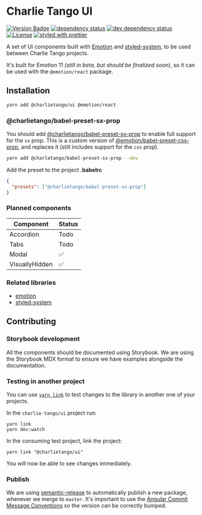 # Charlie Tango UI

[![Version Badge][npm-version-svg]][package-url] [![dependency status][deps-svg]][deps-url]
[![dev dependency status][dev-deps-svg]][dev-deps-url] [![License][license-image]][license-url]
[![styled with prettier][prettier-svg]][prettier-url]

A set of UI components built with [Emotion](https://emotion.sh) and
[styled-system](https://styled-system.com/), to be used between Charlie Tango projects.

It's built for Emotion 11 _(still in beta, but should be finalized soon)_, so it can be used with
the `@emotion/react` package.

## Installation

```bash
yarn add @charlietango/ui @emotion/react
```

### @charlietango/babel-preset-sx-prop

You should add
[@charlietango/babel-preset-sx-prop](https://www.npmjs.com/package/@charlietango/babel-preset-sx-prop)
to enable full support for the `sx` prop. This is a custom version of
[@emotion/babel-preset-css-prop](https://emotion.sh/docs/@emotion/babel-preset-css-prop), and
replaces it (still includes support for the `css` prop).

```bash
yarn add @charletango/babel-preset-sx-prop --dev
```

Add the preset to the project **.babelrc**

```json
{
  "presets": ["@charlietango/babel-preset-sx-prop"]
}
```

### Planned components

| **Component**  | **Status** |
| -------------- | ---------- |
| Accordion      | Todo       |
| Tabs           | Todo       |
| Modal          | ✅         |
| VisuallyHidden | ✅         |


### Related libraries

- [emotion](https://emotion.sh)
- [styled-system](https://styled-system.com/)

## Contributing

### Storybook development

All the components should be documented using Storybook. We are using the Storybook MDX format to
ensure we have examples alongside the documentation.

### Testing in another project

You can use [`yarn link`](https://yarnpkg.com/lang/en/docs/cli/link/) to test changes to the library
in another one of your projects.

In the `charlie-tango/ui` project run:

```shell script
yarn link
yarn dev:watch
```

In the consuming test project, link the project:

```shell script
yarn link "@charlietango/ui"
```

You will now be able to see changes immediately.

### Publish

We are using [semantic-release](https://github.com/semantic-release/semantic-release) to
automatically publish a new package, whenever we merge to `master`. It's important to use the
[Angular Commit Message Conventions](https://github.com/angular/angular.js/blob/master/DEVELOPERS.md#-git-commit-guidelines)
so the version can be correctly bumped.

[package-url]: https://npmjs.org/package/@charlietango/ui
[npm-version-svg]: https://img.shields.io/npm/v/@charlietango/ui.svg
[deps-svg]: https://david-dm.org/charlie-tango/ui.svg
[deps-url]: https://david-dm.org/charlie-tango/ui
[dev-deps-svg]: https://david-dm.org/charlie-tango/ui/dev-status.svg
[dev-deps-url]: https://david-dm.org/charlie-tango/ui#info=devDependencies
[license-image]: http://img.shields.io/npm/l/@charlietango/ui.svg
[license-url]: LICENSE
[prettier-svg]: https://img.shields.io/badge/styled_with-prettier-ff69b4.svg
[prettier-url]: https://github.com/prettier/prettier
